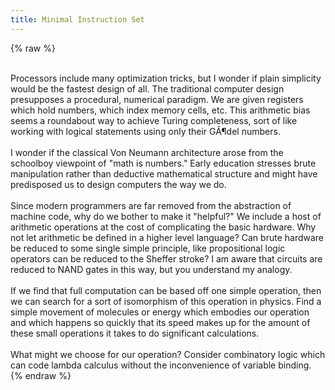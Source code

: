 ```yaml
---
title: Minimal Instruction Set
---
```


{% raw %}
<div class="css-full-post-content js-full-post-content">
<br />Processors include many optimization tricks, but I wonder if plain simplicity would be the fastest design of all. The traditional computer design presupposes a procedural, numerical paradigm. We are given registers which hold numbers, which index memory cells, etc. This arithmetic bias seems a roundabout way to achieve Turing completeness, sort of like working with logical statements using only their GÃ¶del numbers.<br /><br />I wonder if the classical Von Neumann architecture arose from the schoolboy viewpoint of "math is numbers." Early education stresses brute manipulation rather than deductive mathematical structure and might have predisposed us to design computers the way we do.<br /><br />Since modern programmers are far removed from the abstraction of machine code, why do we bother to make it "helpful?" We include a host of arithmetic operations at the cost of complicating the basic hardware. Why not let arithmetic be defined in a higher level language? Can brute hardware be reduced to some single simple principle, like propositional logic operators can be reduced to the Sheffer stroke? I am aware that circuits are reduced to NAND gates in this way, but you understand my analogy.<br /><br />If we find that full computation can be based off one simple operation, then we can search for a sort of isomorphism of this operation in physics. Find a simple movement of molecules or energy which embodies our operation and which happens so quickly that its speed makes up for the amount of these small operations it takes to do significant calculations.<br /><br />What might we choose for our operation? Consider combinatory logic which can code lambda calculus without the inconvenience of variable binding.<br />
</div>
{% endraw %}
